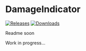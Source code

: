 # DamageIndicator

<a href="https://github.com/Raul125/Raul125Utils/releases"><img src="https://img.shields.io/github/v/release/Raul125/Raul125Utils?include_prereleases&label=Release" alt="Releases"></a>
<a href="https://github.com/Raul125/Raul125Utils/releases"><img src="https://img.shields.io/github/downloads/Raul125/Raul125Utils/total?label=Downloads" alt="Downloads"></a>

Readme soon

Work in progress...
